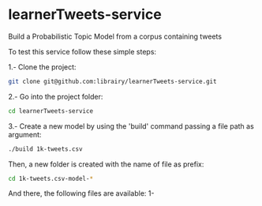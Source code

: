 # learnerTweets-service

Build a Probabilistic Topic Model from a corpus containing tweets

To test this service follow these simple steps:

1.- Clone the project:
```sh
git clone git@github.com:librairy/learnerTweets-service.git
```

2.- Go into the project folder:
```sh
cd learnerTweets-service
```

3.- Create a new model by using the 'build' command passing a file path as argument:
```sh
./build 1k-tweets.csv
```

Then, a new folder is created with the name of file as prefix:
```sh
cd 1k-tweets.csv-model-*
```

And there, the following files are available:
1- 



